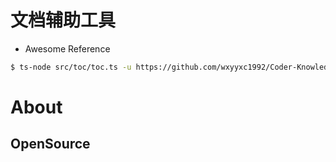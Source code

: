 # 文档辅助工具

- Awesome Reference
```sh
$ ts-node src/toc/toc.ts -u https://github.com/wxyyxc1992/Coder-Knowledge-Management/tree/master/Awesome-Reference -p /Users/apple/Workspace/Repo/Coder-Knowledge-Management/Awesome-Reference
```

# About

## OpenSource
